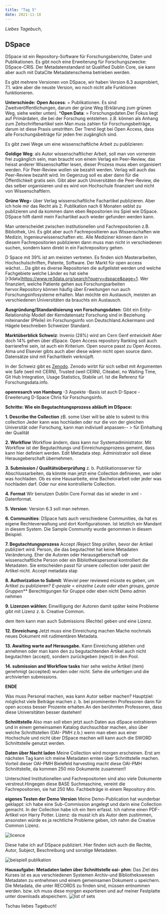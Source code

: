```yaml
---
title: "Tag 5"
date: 2021-11-18
---
```

_Liebes Tagebuch_,


**DSpace**
---
DSpace ist ein Repository-Software für Forschungsberichte, Daten und Publikationen.
Es gibt noch eine Erweiterung für Forschungszwecke: DSpace-CRIS.
Der Metadatenstandard ist Qualified Dublin Core, sie kann aber auch mit DataCite Metadatenschema betrieben werden.
 
Es gibt mehrere Versionen von DSpace, wir haben Version 6.3 ausprobiert, 7.1. wäre aber die neuste Version, wo noch nicht alle Funktionen funktionieren.
 
**Unterschiede:**
**Open Access**: = Publikationen. Es sind Zweitveröffentlichungen, darum der grüne Weg (Erklärung zum grünen Weg, siehe weiter unten).
***Open Data**: = Forschungsdaten.Der Fokus liegt auf Primärdaten, die bei der Forschung entstehen. z.B. können als Anhang zum Zeitschriftenartikel sein
Man muss zahlen für Forschungsbeiträge, darum ist diese Praxis umstritten. Der Trend liegt bei Open Access, dass alle Forschungsbeiträge für jeden frei zugänglich sind.
 
Es gibt zwei Wege um eine wissenschaftliche Arbeit zu publizieren:

**Goldige Weg**: als Autor wissenschaftlicher Arbeit, soll man von vornerein frei zugänglich sein, man braucht von einem Verlag ein Peer-Review, das heisst anderer Wissenschaftler lesen, dieser Prozess muss eben organisiert werden. Für Peer-Review wollen sie bezahlt werden. 
Verlag will auch das Peer-Review bezahlt wird. Im Gegenzug soll es aber dann für die Öffentlichkeit gratis sein. Gibt aber auch Universitäten die Peer-Review, die das selber organisieren und es wird von Hochschule finanziert und nicht von Wissenschaftlern.

**Grüne Weg**= über Verlag wissenschaftliche Fachartikel publizieren. Aber ich hole mir das Recht als 2. Publikation nach 6 Monaten seblst zu publizieren und da kommen dann eben Repositorien ins Spiel wie DSpace. DSpace hilft damit mein Fachartikel auch wieder gefunden werden kann.

Man unterscheidet zwischen institutionellen und Fachrepositorien z.B. Bibliothek, Uni. Es gibt aber auch Fachrepositieren aus Wissenschaften wie Medizin, Ingenieurwissenschaften etc. Alle Mediziner können dann in diesem Fachrepositorien publizieren dann muss man nicht in verschiedenen suchen, sondern kann direkt in ein Fachrepository gehen.

D Space mit 39% ist am meisten vertreten. Es finden sich Masterarbeiten, Hochschulschriften, Patente, Software.
Der Markt für open access wächst....Da gibt es diverse Repositorien die aufgelistet werden und welche Fachgebiete welche Länder es hat siehe [r3data]https://www.re3data.org/search?query=dspace&page=1.
Wer finanziert, welche Patiente gehen aus Forschungsarbeiten hervor.Repository können häufig über Erweitungen nun auch Forschungsinfosysteme erhalten.
Man möchte ein Austausch, meisten an verschiedenen Universitäten da brauchts ein Austausch.
 
**Ausgründung/Standardisierung von Forschungsdaten**: Gibt ein Enity-Relationship Modell der Kerndatensatz Forschung sind in Beziehung miteinander (Pfeile) im Forschungsinfo von Deutschland.Ackermann und Hägele beschreiben Schweizer Standard.

**Marktüberblick Schweiz**:
Invenio (28%) wird am Cern Genf entwickelt
Aber doch 14% gehen über dSpace.
Open Access repository Ranking soll auch barrierefrei sein, ist auch ein Kriterium.
Open source passt zu Open Access.
Alma und Elsevier gibts auch aber diese wären nicht open source dann.
Datensätze sind mit Fachartikeln verknüpft.

In der Schweiz gibt es [Zenodo](https://zenodo.org/).
Zenodo wirbt für sich selbst mit Argumenten wie Safe (weil mit CERN), Trusted (weil CERN), Citeabel, no Waiting Time, Git Hub Integration, Usage Statistics, Stabile url. Ist die Referenz für Forschungsdata.info.



**openresarch von Hamburg**
-3 Aspekte 
-Basis ist auch D-Space
-Erweiterung D-Space Chris für Forschungsinfo.


**Schritte: Wie ein Begutachtungsprozess abläuft im DSpace:**

**1. Describe the Collection**
zB. some User will be able to submit to this collection
Jeder kann was hochladen oder nur die von der gleichen Universität oder Forschung, kann man indiviuell anpassen-- > für Einhaltung der Qualität

**2. Workflow**
Workflow ändern, dass kann nur Systemadministrator. Mit Workflow ist der Begutachtungs und Einreichungsprozess gemeint, dass kann hier definiert werden.
Edit Metadata step. Administrator soll diese Herausgeberschaft übernehmen.

**3. Submission / Qualitätsüberprüfung**
z. b. Publikationsserver für Abschlussarbeiten, da könnte man jetzt eine Collection definieren, wer oder was hochladen. Ob es eine Hausarbeite, eine Bachelorarbeit oder jeder was hochladen darf. Oder nur eine kontrollierte Collection. 
 
**4. Format** 
Wir benutzen Dublin Core Format das ist wieder in xml -Datenformat.

**5. Version**: Version 6.3 soll man nehmen.   

**6. Communities**: DSpace hats auch verschiedene Communities, da hat es eigene Rechteverwaltung und dort Konfigurationen. Ist letztlich ein Mandant in diesem System. Die Sample Community wurde genommen in diesem Beispiel.


**7. Begutachtungsprozess**
Accept /Reject Step prüfen, bevor der Artikel publiziert wird.
Person, die das begutachtet hat keine Metadaten Veränderung.
Eher die Autoren oder Herausgeberschaft odr wissenschaftliche Person oder ein Bibliothekspersonal kontrolliert die Metadaten. Sie entscheiden passt für unsere collection oder passt der Artikel nicht.
Accept metadata stap

**8. Authorization to Submit**:
Wieviel peer reviewed müsste es geben, um Artikel zu publizieren?
 _E-people = einzelne Leute oder eben groups, ganze Gruppen_**
Berechtigungen für Gruppe oder eben nicht
Demo admin nehmen

**9. Lizenzen wählen:** Einwilligung der Autoren  damit später keine Probleme gibt mit Lizenz z. b. Creative Common.
 
dem Item kann man auch Submissions (Rechte) geben und eine Lizenz.

 
**12. Einreichung**
Jetzt muss eine Einreichung machen
Mache nochmals neues Dokument mit rudimentären Metadata.

**13. Awaiting warte auf Herausgabe.**
Kann Einreichung ablehen und annehmen oder man kann den zu begutachtenden Artikel auch nicht begutachten (accept), sondern zurückgeben (reject) in den Pool.

**14. submission and Workflow tasks**
hier sehe welche Artikel (item) genehmigt (accepted) wurden  oder nicht. Sehe die unfertigen und die archivierten submissions.

**ENDE**

Was muss Personal machen, was kann Autor selber machen?
Hauptziel: möglichst viele Beiträge machen z. b. bei prominenten Professoren dann für open access besser Prozente erhalten.An den berühmten Professoren, dass diese Universitäten besser dastehen!

**Schnittstelle**
Also man soll eben jetzt auch Daten aus dSpace extrahieren und in einem gemeinsamen Katalog durchsuchbar machen, also über welche Schnittstellen (OAI- PMH z.b.) wenn man eben aus einer Hochschule und nicht über DSpace machen will kann auch die SWORD Schnittstelle genutzt werden.
 
**Daten über Nacht laden**
Meine Collection wird morgen erscheinen. Erst am nächsten Tag kann ich meine Metadaten ernten über Schnittstelle machen.
Vorteil dieser OAI-PMH Bielefeld harvesting macht diese OAI-PMH Schnittstelle, da kommen 250 mio Dokumente zusammen!!

Unterschied Institutionellen und Fachrepositorien sind also viele Dokumente verstreut.Hingegen diese BASE Suchmaschine, vereint die Fachrepositorien, sie hat 250 Mio. Fachbeiträge in einem Repository drin.
 
**eigenes Testen der Demo Version**
Meine Demo-Publication hat wunderbar geklappt: ich habe eine Sub-Commission angelegt und darin eine Collection gemacht.
In der Collection habe ich ein Item erfasst. Ich nahme einen PDF-Artikel von Harry Potter.
Lizenz: da musst ich als Autor dem zustimmen, ansonsten würde es ja rechtliche Probleme geben, ich nahm die Creative Common Lizenz.

![licence](https://user-images.githubusercontent.com/90834735/151446693-367e563d-5df6-4d38-85fe-be4fd140498f.png)

Diese habe ich auf DSpace publiziert. Hier finden sich auch die Rechte, Autor, Subject, Beschreibung und sonstige Metadaten.

![beispiell publikation](https://user-images.githubusercontent.com/90834735/151446808-3a23f5ed-52fe-434c-88d5-acf135f42922.png)


**Hausaufgabe: Metadaten laden über Schnittstelle oai- phm**:
Das Ziel des Kurses ist es aus verschiedenen Systemen Archiv-und Bibliothekswesen Metadaten zu entnehmen und einem gemeinsamen Dokument u speichern.
Die Metadata, die unter RECORDS zu finden sind, müssen entnommen werden. bzw. ich muss diese morgen exportieren und auf meiner Festplatte unter downloads abspeichern. 
![list of sets](https://user-images.githubusercontent.com/90834735/151446836-c346bb25-71a4-4e9a-8c00-28992b8969ad.png)




Tschau liebes Tagebuch!

